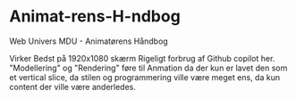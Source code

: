 # Animat-rens-H-ndbog
Web Univers MDU - Animatørens Håndbog

Virker Bedst på 1920x1080 skærm
Rigeligt forbrug af Github copilot her.
"Modellering" og "Rendering" føre til Anmation da der kun er lavet den som et vertical slice, da stilen og programmering ville være meget ens, da kun content der ville være anderledes.
